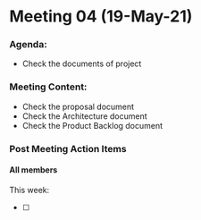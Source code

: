 # Meeting 04 (19-May-21)

### Agenda:

- Check the documents of project

### Meeting Content:

- Check the proposal document
- Check the Architecture document
- Check the Product Backlog document

### Post Meeting Action Items

#### All members

This week:

- [ ]
